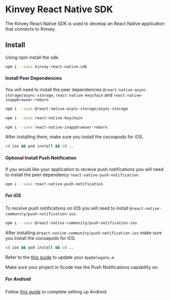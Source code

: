 # Kinvey React Native SDK

The Kinvey React Native SDK is used to develop an React Native application that connects to Kinvey.

## Install

Using npm install the sdk:

```bash
npm i --save kinvey-react-native-sdk
```

#### Install Peer Dependencies

You will need to install the peer dependencies `@react-native-async-storage/async-storage`, `react-native-keychain` and `react-native-inappbrowser-reborn`

```bash
npm i --save @react-native-async-storage/async-storage
```

```bash
npm i --save react-native-keychain
```

```bash
npm i --save react-native-inappbrowser-reborn
```

After installing them, make sure you install the cocoapods for iOS.

```bash
cd ios && pod install && cd ..
```

#### **Optional** Install Push Notification

If you would like your application to receive push notifications you will need to install the peer dependency `react-native-push-notification`.

```bash
npm i --save react-native-push-notification
```

##### For iOS

To receive push notifications on iOS you will need to install `@react-native-community/push-notification-ios`.

```bash
npm i --save @react-native-community/push-notification-ios
```

After installing `@react-native-community/push-notification-ios` make sure you install the cocoapods for iOS.

```bash
cd ios && pod install && cd ..
```

Refer to the [this guide](https://github.com/react-native-community/react-native-push-notification-ios#appdelegatem) to update your `AppDelegate.m`.

Make sure your project in Xcode has the Push Notifications capability on.

##### For Android

Follow [this guide](https://github.com/zo0r/react-native-push-notification#android-manual-installation) to complete setting up Android.
